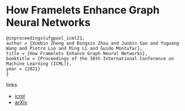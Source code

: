 # How Framelets Enhance Graph Neural Networks

```
@inproceedings{ufgpool_icml21,
author = {Xuebin Zheng and Bingxin Zhou and Junbin Gao and Yuguang Wang and Pietro Lió and Ming Li and Guido Montufar},
title = {How Framelets Enhance Graph Neural Networks},
booktitle = {Proceedings of the 38th International Conference on Machine Learning (ICML)},
year = {2021}
}
```

links
- [icml](https://icml.cc/Conferences/2021/ScheduleMultitrack?event=8466)
- [arXiv](https://arxiv.org/abs/2102.06986)